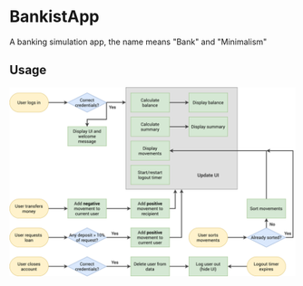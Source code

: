 # BankistApp

A banking simulation app, the name means "Bank" and "Minimalism"

## Usage

![Bankist flowchart](https://github.com/Chan-Hung/BankistApp/blob/9bf3be890df9705ac4fbee2b9a1ad2309c93b84e/Bankist-flowchart.png)
